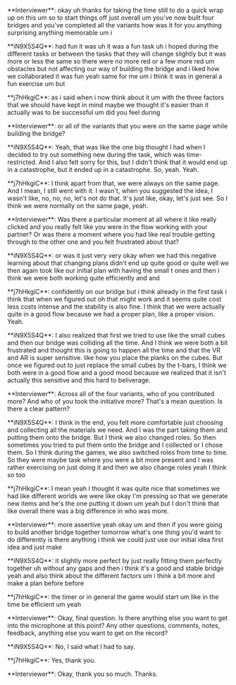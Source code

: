 \*\*Interviewer\*\*: okay uh thanks for taking the time still to do a quick wrap up on this um so to start things off just overall um you've now built four bridges and you've completed all the variants how was it for you anything surprising anything memorable um i

\*\*iN9X5S4Q\*\*: had fun it was uh it was a fun task uh i hoped during the different tasks or between the tasks that they will change slightly but it was more or less the same so there were no more red or a few more red um obstacles but not affecting our way of building the bridge and i liked how we collaborated it was fun yeah same for me um i think it was in general a fun exercise um but

\*\*j7hHkgiC\*\*: as i said when i now think about it um with the three factors that we should have kept in mind maybe we thought it's easier than it actually was to be successful um did you feel during

\*\*Interviewer\*\*: or all of the variants that you were on the same page while building the bridge?

\*\*iN9X5S4Q\*\*: Yeah, that was like the one big thought I had when I decided to try out something new during the task, which was time-restricted. And I also felt sorry for this, but I didn't think that it would end up in a catastrophe, but it ended up in a catastrophe. So, yeah. Yeah.

\*\*j7hHkgiC\*\*: I think apart from that, we were always on the same page. And I mean, I still went with it. I wasn't, when you suggested the idea, I wasn't like, no, no, no, let's not do that. It's just like, okay, let's just see. So I think we were normally on the same page, yeah.

\*\*Interviewer\*\*: Was there a particular moment at all where it like really clicked and you really felt like you were in the flow working with your partner? Or was there a moment where you had like real trouble getting through to the other one and you felt frustrated about that?

\*\*iN9X5S4Q\*\*: or was it just very very okay when we had this negative learning about that changing plans didn't end up quite good or quite well we then again took like our initial plan with having the small t ones and then i think we were both working quite efficiently and and

\*\*j7hHkgiC\*\*: confidently on our bridge but i think already in the first task i think that when we figured out oh that might work and it seems quite cost less costs intense and the stability is also fine. I think that we were actually quite in a good flow because we had a proper plan, like a proper vision. Yeah.

\*\*iN9X5S4Q\*\*: I also realized that first we tried to use like the small cubes and then our bridge was colliding all the time. And I think we were both a bit frustrated and thought this is going to happen all the time and that the VR and AR is super sensitive. like how you place the planks on the cubes. But once we figured out to just replace the small cubes by the t-bars, I think we both were in a good flow and a good mood because we realized that it isn't actually this sensitive and this hard to beliverage.

\*\*Interviewer\*\*: Across all of the four variants, who of you contributed more? And who of you took the initiative more? That's a mean question. Is there a clear pattern?

\*\*iN9X5S4Q\*\*: I think in the end, you felt more comfortable just choosing and collecting all the materials we need. And I was the part taking them and putting them onto the bridge. But I think we also changed roles. So then sometimes you tried to put them onto the bridge and I collected or I chose them. So I think during the games, we also switched roles from time to time. So they were maybe task where you were a bit more present and I was rather exercising on just doing it and then we also change roles yeah I think so too

\*\*j7hHkgiC\*\*: I mean yeah I thought it was quite nice that sometimes we had like different worlds we were like okay I'm pressing so that we generate new items and he's the one putting it down um yeah but I don't think that like overall there was a big difference in who was more.

\*\*Interviewer\*\*: more assertive yeah okay um and then if you were going to build another bridge together tomorrow what's one thing you'd want to do differently is there anything i think we could just use our initial idea first idea and just make

\*\*iN9X5S4Q\*\*: it slightly more perfect by just really fitting them perfectly together uh without any gaps and then i think it's a good and stable bridge yeah and also think about the different factors um i think a bit more and make a plan before before

\*\*j7hHkgiC\*\*: the timer or in general the game would start um like in the time be efficient um yeah

\*\*Interviewer\*\*: Okay, final question. Is there anything else you want to get into the microphone at this point? Any other questions, comments, notes, feedback, anything else you want to get on the record?

\*\*iN9X5S4Q\*\*: No, I said what I had to say.

\*\*j7hHkgiC\*\*: Yes, thank you.

\*\*Interviewer\*\*: Okay, thank you so much. Thanks.

